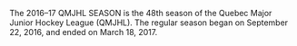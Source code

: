 The 2016–17 QMJHL SEASON is the 48th season of the Quebec Major Junior Hockey League (QMJHL). The regular season began on September 22, 2016, and ended on March 18, 2017.
